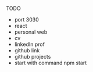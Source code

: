 <!-- TODO -->
TODO

- port 3030
- react
- personal web
- cv
- linkedIn prof
- github link
- github projects
- start with command npm start